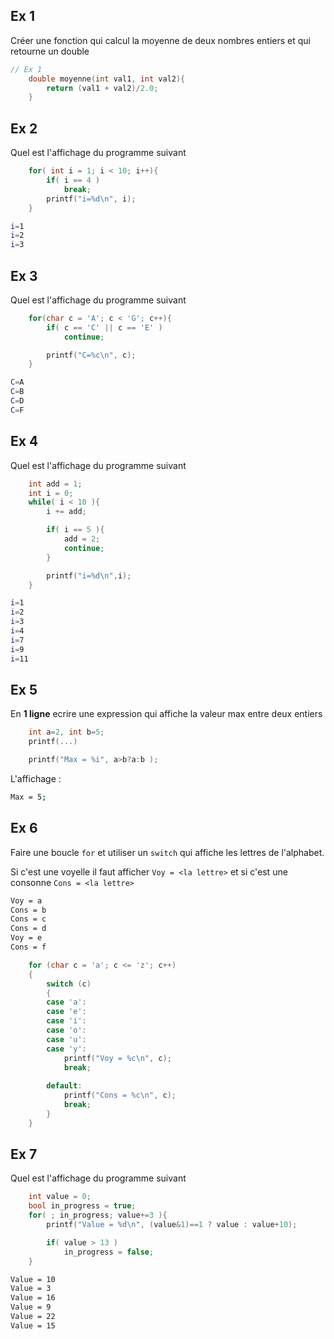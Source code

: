 ## Ex 1

Créer une fonction qui calcul la moyenne de deux nombres entiers et qui 
retourne un double

```C
// Ex 1
    double moyenne(int val1, int val2){
        return (val1 + val2)/2.0;
    }
```

## Ex 2
Quel est l'affichage du programme suivant

```C
    for( int i = 1; i < 10; i++){
        if( i == 4 )
            break;
        printf("i=%d\n", i);
    }
```

```BASH
i=1
i=2
i=3
```

## Ex 3
Quel est l'affichage du programme suivant

```C
    for(char c = 'A'; c < 'G'; c++){
        if( c == 'C' || c == 'E' )
            continue;

        printf("C=%c\n", c);
    }
```

```BASH
C=A
C=B
C=D
C=F
```

## Ex 4
Quel est l'affichage du programme suivant

```C
    int add = 1;
    int i = 0;
    while( i < 10 ){
        i += add;

        if( i == 5 ){
            add = 2;
            continue;
        }

        printf("i=%d\n",i);
    }
```

```BASH
i=1
i=2
i=3
i=4
i=7
i=9
i=11
```

## Ex 5
En **1 ligne** ecrire une expression qui affiche la valeur max entre deux entiers
```C
    int a=2, int b=5;
    printf(...)
``` 

```C
    printf("Max = %i", a>b?a:b );
```

L'affichage :
```BASH
Max = 5;
```

## Ex 6

Faire une boucle `for` et utiliser un `switch` qui affiche les lettres de l'alphabet.

Si c'est une voyelle il faut afficher 
`Voy = <la lettre>` et si c'est une consonne 
`Cons = <la lettre>`

```BASH
Voy = a
Cons = b
Cons = c
Cons = d
Voy = e
Cons = f
```

```C
    for (char c = 'a'; c <= 'z'; c++)
    {
        switch (c)
        {
        case 'a':
        case 'e':
        case 'i':
        case 'o':
        case 'u':
        case 'y':
            printf("Voy = %c\n", c);
            break;
        
        default:
            printf("Cons = %c\n", c);
            break;
        }
    }
```

## Ex 7
Quel est l'affichage du programme suivant

```C
    int value = 0;
    bool in_progress = true;
    for( ; in_progress; value+=3 ){
        printf("Value = %d\n", (value&1)==1 ? value : value+10);

        if( value > 13 )
            in_progress = false;
    }   
```

```BASH
Value = 10
Value = 3
Value = 16
Value = 9
Value = 22
Value = 15
```
